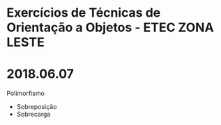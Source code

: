 # Exercícios de Técnicas de Orientação a Objetos - ETEC ZONA LESTE
# 2018.06.07
Polimorfismo
- Sobreposição
- Sobrecarga
